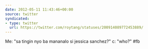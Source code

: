 ```yaml
---
date: 2012-05-11 11:43:46+00:00
source: twitter
syndicated:
- type: twitter
  url: https://twitter.com/roytang/statuses/200914089772453889/
---
```


Me: "sa tingin nyo ba mananalo si jessica sanchez?" c: "who?" #fb